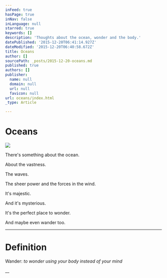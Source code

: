 ```yaml
---
inFeed: true
hasPage: true
inNav: false
inLanguage: null
starred: true
keywords: []
description: 'Thoughts about the ocean, wonder and the body.'
datePublished: '2015-12-20T06:41:14.927Z'
dateModified: '2015-12-20T06:40:58.672Z'
title: Oceans
author: []
sourcePath: _posts/2015-12-20-oceans.md
published: true
authors: []
publisher:
  name: null
  domain: null
  url: null
  favicon: null
url: oceans/index.html
_type: Article

---
```

# Oceans
![](https://s3-us-west-2.amazonaws.com/the-grid-img/p/e30e33685a7c757f52305828dc384be4bbc2a7d0.jpg)

There's something about the ocean.

About the vastness.

The waves.

The sheer power and the forces in the wind.

It's majestic.

And it's mysterious.

It's the perfect place to wonder.

And maybe even wander too.

****

# 

# Definition

Wander: _to wonder using your body instead of your mind_

__